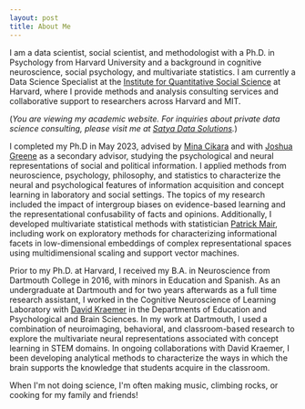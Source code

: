 ```yaml
---
layout: post
title: About Me
---
```


I am a data scientist, social scientist, and methodologist with a Ph.D. in Psychology from Harvard University and a background in cognitive neuroscience, social psychology, and multivariate statistics. I am currently a Data Science Specialist at the [Institute for Quantitative Social Science](https://www.iq.harvard.edu/data-science-services) at Harvard, where I provide methods and analysis consulting services and collaborative support to researchers across Harvard and MIT.

(*You are viewing my academic website. For inquiries about private data science consulting, please visit me at [Satya Data Solutions](https://www.satyadatasolutions.com/).*)

<!--more-->

I completed my Ph.D in May 2023, advised by [Mina Cikara](http://www.intergroupneurosciencelaboratory.com/) and with [Joshua Greene](https://www.joshua-greene.net/) as a secondary advisor, studying the psychological and neural representations of social and political information. I applied methods from neuroscience, psychology, philosophy, and statistics to characterize the neural and psychological features of information acquisition and concept learning in laboratory and social settings. The topics of my research included the impact of intergroup biases on evidence-based learning and the representational confusability of facts and opinions. Additionally, I developed multivariate statistical methods with statistician [Patrick Mair](https://psychology.fas.harvard.edu/people/patrick-mair), including work on exploratory methods for characterizing informational facets in low-dimensional embeddings of complex representational spaces using multidimensional scaling and support vector machines.

Prior to my Ph.D. at Harvard, I received my B.A. in Neuroscience from Dartmouth College in 2016, with minors in Education and Spanish. As an undergraduate at Dartmouth and for two years afterwards as a full time research assistant, I worked in the Cognitive Neuroscience of Learning Laboratory with [David Kraemer](https://sites.dartmouth.edu/kraemerlab/) in the Departments of Education and Psychological and Brain Sciences. In my work at Dartmouth, I used a combination of neuroimaging, behavioral, and classroom-based research to explore the multivariate neural representations associated with concept learning in STEM domains. In ongoing collaborations with David Kraemer, I been developing analytical methods to characterize the ways in which the brain supports the knowledge that students acquire in the classroom.

When I'm not doing science, I'm often making music, climbing rocks, or cooking for my family and friends!